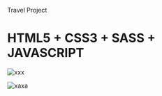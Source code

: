 Travel Project

# HTML5 + CSS3 + SASS + JAVASCRIPT #

![xxx](https://user-images.githubusercontent.com/105823500/228201556-34720250-d54c-4de5-a325-03e38ea6876f.gif)

![xaxa](https://user-images.githubusercontent.com/105823500/228201746-21a18d99-e429-40e2-956e-ac660a929c4f.gif)
